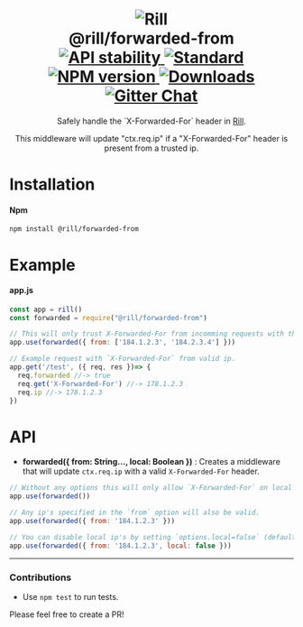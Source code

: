 <h1 align="center">
  <!-- Logo -->
  <img src="https://raw.githubusercontent.com/rill-js/rill/master/Rill-Icon.jpg" alt="Rill"/>
  <br/>
  @rill/forwarded-from
	<br/>

  <!-- Stability -->
  <a href="https://nodejs.org/api/documentation.html#documentation_stability_index">
    <img src="https://img.shields.io/badge/stability-stable-brightgreen.svg?style=flat-square" alt="API stability"/>
  </a>
  <!-- Standard -->
  <a href="https://github.com/feross/standard">
    <img src="https://img.shields.io/badge/code%20style-standard-brightgreen.svg?style=flat-square" alt="Standard"/>
  </a>
  <!-- NPM version -->
  <a href="https://npmjs.org/package/@rill/forwarded-from">
    <img src="https://img.shields.io/npm/v/@rill/forwarded-from.svg?style=flat-square" alt="NPM version"/>
  </a>
  <!-- Downloads -->
  <a href="https://npmjs.org/package/@rill/forwarded-from">
    <img src="https://img.shields.io/npm/dm/@rill/forwarded-from.svg?style=flat-square" alt="Downloads"/>
  </a>
  <!-- Gitter Chat -->
  <a href="https://gitter.im/rill-js/rill">
    <img src="https://img.shields.io/gitter/room/rill-js/rill.svg?style=flat-square" alt="Gitter Chat"/>
  </a>
</h1>

<div align="center">
  Safely handle the `X-Forwarded-For` header in <a href="https://gitter.im/rill-js/rill">Rill</a>.

  This middleware will update "ctx.req.ip" if a "X-Forwarded-For" header is present from a trusted ip.
</div>

# Installation

#### Npm
```console
npm install @rill/forwarded-from
```

# Example

#### app.js

```js
const app = rill()
const forwarded = require("@rill/forwarded-from")

// This will only trust X-Forwarded-For from incomming requests with the provided ips and any local requests.
app.use(forwarded({ from: ['184.1.2.3', '184.2.3.4'] }))

// Example request with `X-Forwarded-For` from valid ip.
app.get('/test', ({ req, res })=> {
  req.forwarded //-> true
  req.get('X-Forwarded-For') //-> 178.1.2.3
  req.ip //-> 178.1.2.3
})
```

# API

+ **forwarded({ from: String..., local: Boolean  })** : Creates a middleware that will update `ctx.req.ip` with a valid `X-Forwarded-For` header.

```javascript
// Without any options this will only allow `X-Forwarded-For` on local requests.
app.use(forwarded())

// Any ip's specified in the `from` option will also be valid.
app.use(forwarded({ from: '184.1.2.3' }))

// You can disable local ip's by setting `options.local=false` (default true).
app.use(forwarded({ from: '184.1.2.3', local: false }))
```

---

### Contributions

* Use `npm test` to run tests.

Please feel free to create a PR!
